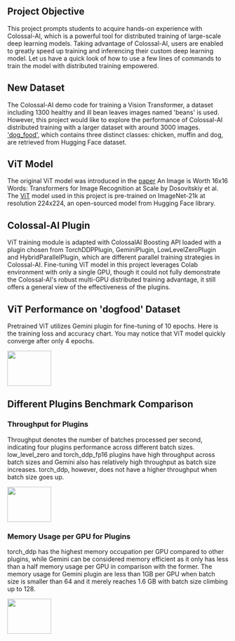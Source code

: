 ## Project Objective

This project prompts students to acquire hands-on experience with Colossal-AI, which is a powerful tool for distributed training of large-scale deep learning models. 
Taking advantage of Colossal-AI, users are enabled to greatly speed up training and inferencing their custom deep learning model. Let us have a quick look of how to use a few lines of commands to train the model with distributed training empowered.

## New Dataset

The Colossal-AI demo code for training a Vision Transformer, a dataset including 1300 healthy and ill bean leaves images named 'beans' is used. However, this project would like to explore the performance of Colossal-AI distributed training with a larger dataset with around 3000 images. ['dog_food'](url), which contains three distinct classes: chicken, muffin and dog, are retrieved from Hugging Face dataset.

## ViT Model

The original ViT model was introduced in the [paper](url) An Image is Worth 16x16 Words: Transformers for Image Recognition at Scale by Dosovitskiy et al. The [ViT](url) model used in this project is pre-trained on ImageNet-21k at resolution 224x224, an open-sourced model from Hugging Face library. 

## Colossal-AI Plugin

ViT training module is adapted with ColossalAI Boosting API loaded with a plugin chosen from TorchDDPPlugin, GeminiPlugin, LowLevelZeroPlugin and HybridParallelPlugin, which are different parallel training strategies in Colossal-AI. Fine-tuning ViT model in this project leverages Colab environment with only a single GPU, though it could not fully demonstrate the Colossal-AI's robust multi-GPU distributed training advantage, it still offers a general view of the effectiveness of the plugins.

## ViT Performance on 'dogfood' Dataset 

Pretrained ViT utilizes Gemini plugin for fine-tuning of 10 epochs. Here is the training loss and accuracy chart. You may notice that ViT model quickly converge after only 4 epochs. 

<img src="https://github.com/Oliverluyu/Cifar10_ViT_ColossalAI/assets/57708978/dbbab642-05b2-4873-ae6a-9a9f7ba1462e" width="100" height="80">

## Different Plugins Benchmark Comparison

### Throughput for Plugins

Throughput denotes the number of batches processed per second, indicating four plugins performance across different batch sizes. low_level_zero and torch_ddp_fp16 plugins have high throughput across batch sizes and Gemini also has relatively high throughput as batch size increases. torch_ddp, however, does not have a higher throughput when batch size goes up.

<img src="https://github.com/Oliverluyu/Cifar10_ViT_ColossalAI/assets/57708978/5712e2db-d8a2-43f4-a8c5-fb99d34e880e" width="100" height="80">

### Memory Usage per GPU for Plugins

torch_ddp has the highest memory occupation per GPU compared to other plugins, while Gemini can be considered memory efficient as it only has less than a half memory usage per GPU in comparison with the former. The memory usage for Gemini plugin are less than 1GB per GPU when batch size is smaller than 64 and it merely reaches 1.6 GB with batch size climbing up to 128.

<img src="https://github.com/Oliverluyu/Cifar10_ViT_ColossalAI/assets/57708978/e774d838-6c82-4fda-a1e4-dfb412a347b1" width="100" height="80">
